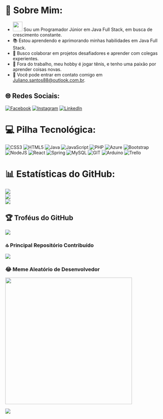 


# 💫 Sobre Mim:
- <img src="https://media.giphy.com/media/WUlplcMpOCEmTGBtBW/giphy.gif" width="30"> Sou um Programador Júnior em Java Full Stack, em busca de crescimento constante.
- 📚 Estou aprendendo e aprimorando minhas habilidades em Java Full Stack.
- 🤝 Busco colaborar em projetos desafiadores e aprender com colegas experientes.
- 🎾 Fora do trabalho, meu hobby é jogar tênis, e tenho uma paixão por aprender coisas novas.
- 📧 Você pode entrar em contato comigo em [Juliano.santos88@outlook.com.br](mailto:Juliano.santos88@outlook.com.br).

## 🌐 Redes Sociais:
[![Facebook](https://img.shields.io/badge/Facebook-%231877F2.svg?logo=Facebook&logoColor=white)](https://www.facebook.com/juliano.cassimiro.50?mibextid=LQQJ4d) [![Instagram](https://img.shields.io/badge/Instagram-%23E4405F.svg?logo=Instagram&logoColor=white)](https://instagram.com/_sntosk._?igshid=NzZlODBkYWE4Ng==) [![LinkedIn](https://img.shields.io/badge/LinkedIn-%230077B5.svg?logo=linkedin&logoColor=white)](https://www.linkedin.com/in/juliano-santos-590345257)

# 💻 Pilha Tecnológica:
![CSS3](https://img.shields.io/badge/css3-%231572B6.svg?style=for-the-badge&logo=css3&logoColor=white) ![HTML5](https://img.shields.io/badge/html5-%23E34F26.svg?style=for-the-badge&logo=html5&logoColor=white) ![Java](https://img.shields.io/badge/java-%23ED8B00.svg?style=for-the-badge&logo=java&logoColor=white) ![JavaScript](https://img.shields.io/badge/javascript-%23323330.svg?style=for-the-badge&logo=javascript&logoColor=%23F7DF1E) ![PHP](https://img.shields.io/badge/php-%23777BB4.svg?style=for-the-badge&logo=php&logoColor=white) ![Azure](https://img.shields.io/badge/azure-%230072C6.svg?style=for-the-badge&logo=azure-devops&logoColor=white) ![Bootstrap](https://img.shields.io/badge/bootstrap-%23563D7C.svg?style=for-the-badge&logo=bootstrap&logoColor=white) ![NodeJS](https://img.shields.io/badge/node.js-6DA55F?style=for-the-badge&logo=node.js&logoColor=white) ![React](https://img.shields.io/badge/react-%2320232a.svg?style=for-the-badge&logo=react&logoColor=%2361DAFB) ![Spring](https://img.shields.io/badge/spring-%236DB33F.svg?style=for-the-badge&logo=spring&logoColor=white) ![MySQL](https://img.shields.io/badge/mysql-%2300f.svg?style=for-the-badge&logo=mysql&logoColor=white) ![GIT](https://img.shields.io/badge/Git-fc6d26?style=for-the-badge&logo=git&logoColor=white) ![Arduino](https://img.shields.io/badge/-Arduino-00979D?style=for-the-badge&logo=Arduino&logoColor=white) ![Trello](https://img.shields.io/badge/Trello-%23026AA7.svg?style=for-the-badge&logo=Trello&logoColor=white)

# 📊 Estatísticas do GitHub:
![](https://github-readme-stats.vercel.app/api?username=DevSntosx71&theme=dark&hide_border=false&include_all_commits=true&count_private=true)<br/>
![](https://github-readme-streak-stats.herokuapp.com/?user=DevSntosx71&theme=dark&hide_border=false)<br/>
![](https://github-readme-stats.vercel.app/api/top-langs/?username=DevSntosx71&theme=dark&hide_border=false&include_all_commits=true&count_private=true&layout=compact)

## 🏆 Troféus do GitHub
![](https://github-profile-trophy.vercel.app/?username=DevSntosx71&theme=radical&no-frame=false&no-bg=false&margin-w=4)

### 🔝 Principal Repositório Contribuído
![](https://github-contributor-stats.vercel.app/api?username=DevSntosx71&limit=5&theme=dark&combine_all_yearly_contributions=true)

### 😂 Meme Aleatório de Desenvolvedor
<img src='https://randommeme-five.vercel.app/' style="height: 400px;"/>

[![](https://visitcount.itsvg.in/api?id=DevSntosx71&icon=6&color=0)](https://visitcount.itsvg.in)